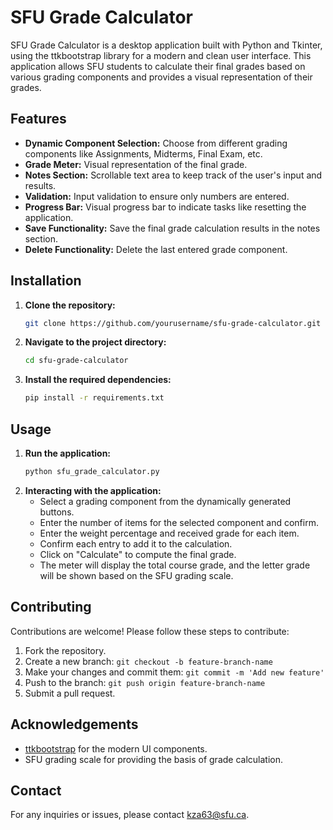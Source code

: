 # SFU Grade Calculator

SFU Grade Calculator is a desktop application built with Python and Tkinter, using the ttkbootstrap library for a modern and clean user interface. This application allows SFU students to calculate their final grades based on various grading components and provides a visual representation of their grades.

## Features

- **Dynamic Component Selection:** Choose from different grading components like Assignments, Midterms, Final Exam, etc.
- **Grade Meter:** Visual representation of the final grade.
- **Notes Section:** Scrollable text area to keep track of the user's input and results.
- **Validation:** Input validation to ensure only numbers are entered.
- **Progress Bar:** Visual progress bar to indicate tasks like resetting the application.
- **Save Functionality:** Save the final grade calculation results in the notes section.
- **Delete Functionality:** Delete the last entered grade component.

## Installation

1. **Clone the repository:**
    ```sh
    git clone https://github.com/yourusername/sfu-grade-calculator.git
    ```
2. **Navigate to the project directory:**
    ```sh
    cd sfu-grade-calculator
    ```
3. **Install the required dependencies:**
    ```sh
    pip install -r requirements.txt
    ```

## Usage

1. **Run the application:**
    ```sh
    python sfu_grade_calculator.py
    ```
2. **Interacting with the application:**
   - Select a grading component from the dynamically generated buttons.
   - Enter the number of items for the selected component and confirm.
   - Enter the weight percentage and received grade for each item.
   - Confirm each entry to add it to the calculation.
   - Click on "Calculate" to compute the final grade.
   - The meter will display the total course grade, and the letter grade will be shown based on the SFU grading scale.


## Contributing

Contributions are welcome! Please follow these steps to contribute:

1. Fork the repository.
2. Create a new branch: `git checkout -b feature-branch-name`
3. Make your changes and commit them: `git commit -m 'Add new feature'`
4. Push to the branch: `git push origin feature-branch-name`
5. Submit a pull request.



## Acknowledgements

- [ttkbootstrap](https://ttkbootstrap.readthedocs.io/en/latest/) for the modern UI components.
- SFU grading scale for providing the basis of grade calculation.

## Contact

For any inquiries or issues, please contact [kza63@sfu.ca](mailto:kza63@sfu.ca).
